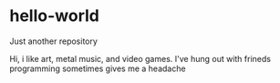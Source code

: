 # hello-world

Just another repository

Hi, i like art, metal music, and video games. 
I've hung out with frineds
programming sometimes gives me a headache
